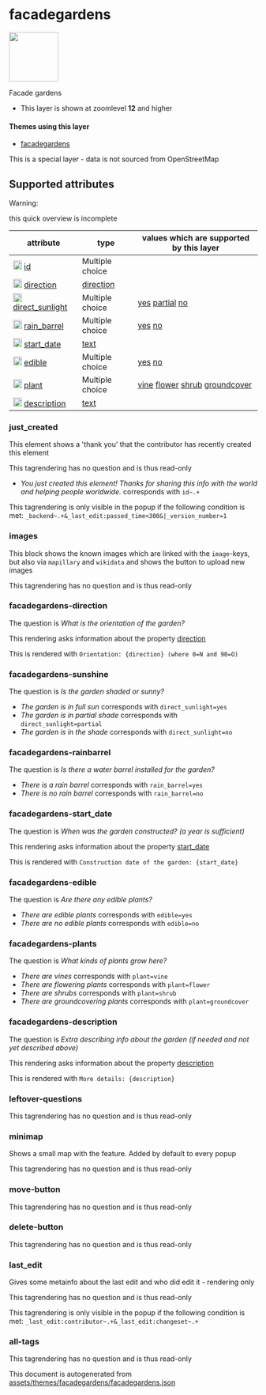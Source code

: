 [//]: # (WARNING: this file is automatically generated. Please find the sources at the bottom and edit those sources)

 facadegardens 
===============



<img src='https://mapcomplete.org/circle:white;./assets/themes/facadegardens/geveltuin.svg' height="100px"> 

Facade gardens






  - This layer is shown at zoomlevel **12** and higher




#### Themes using this layer 





  - [facadegardens](https://mapcomplete.org/facadegardens)


This is a special layer - data is not sourced from OpenStreetMap



 Supported attributes 
----------------------



Warning: 

this quick overview is incomplete



attribute | type | values which are supported by this layer
----------- | ------ | ------------------------------------------
[<img src='https://mapcomplete.org/assets/svg/statistics.svg' height='18px'>](https://taginfo.openstreetmap.org/keys/id#values) [id](https://wiki.openstreetmap.org/wiki/Key:id) | Multiple choice | 
[<img src='https://mapcomplete.org/assets/svg/statistics.svg' height='18px'>](https://taginfo.openstreetmap.org/keys/direction#values) [direction](https://wiki.openstreetmap.org/wiki/Key:direction) | [direction](../SpecialInputElements.md#direction) | 
[<img src='https://mapcomplete.org/assets/svg/statistics.svg' height='18px'>](https://taginfo.openstreetmap.org/keys/direct_sunlight#values) [direct_sunlight](https://wiki.openstreetmap.org/wiki/Key:direct_sunlight) | Multiple choice | [yes](https://wiki.openstreetmap.org/wiki/Tag:direct_sunlight%3Dyes) [partial](https://wiki.openstreetmap.org/wiki/Tag:direct_sunlight%3Dpartial) [no](https://wiki.openstreetmap.org/wiki/Tag:direct_sunlight%3Dno)
[<img src='https://mapcomplete.org/assets/svg/statistics.svg' height='18px'>](https://taginfo.openstreetmap.org/keys/rain_barrel#values) [rain_barrel](https://wiki.openstreetmap.org/wiki/Key:rain_barrel) | Multiple choice | [yes](https://wiki.openstreetmap.org/wiki/Tag:rain_barrel%3Dyes) [no](https://wiki.openstreetmap.org/wiki/Tag:rain_barrel%3Dno)
[<img src='https://mapcomplete.org/assets/svg/statistics.svg' height='18px'>](https://taginfo.openstreetmap.org/keys/start_date#values) [start_date](https://wiki.openstreetmap.org/wiki/Key:start_date) | [text](../SpecialInputElements.md#text) | 
[<img src='https://mapcomplete.org/assets/svg/statistics.svg' height='18px'>](https://taginfo.openstreetmap.org/keys/edible#values) [edible](https://wiki.openstreetmap.org/wiki/Key:edible) | Multiple choice | [yes](https://wiki.openstreetmap.org/wiki/Tag:edible%3Dyes) [no](https://wiki.openstreetmap.org/wiki/Tag:edible%3Dno)
[<img src='https://mapcomplete.org/assets/svg/statistics.svg' height='18px'>](https://taginfo.openstreetmap.org/keys/plant#values) [plant](https://wiki.openstreetmap.org/wiki/Key:plant) | Multiple choice | [vine](https://wiki.openstreetmap.org/wiki/Tag:plant%3Dvine) [flower](https://wiki.openstreetmap.org/wiki/Tag:plant%3Dflower) [shrub](https://wiki.openstreetmap.org/wiki/Tag:plant%3Dshrub) [groundcover](https://wiki.openstreetmap.org/wiki/Tag:plant%3Dgroundcover)
[<img src='https://mapcomplete.org/assets/svg/statistics.svg' height='18px'>](https://taginfo.openstreetmap.org/keys/description#values) [description](https://wiki.openstreetmap.org/wiki/Key:description) | [text](../SpecialInputElements.md#text) | 




### just_created 



This element shows a 'thank you' that the contributor has recently created this element

This tagrendering has no question and is thus read-only





  - *You just created this element! Thanks for sharing this info with the world and helping people worldwide.*  corresponds with  `id~.+`


This tagrendering is only visible in the popup if the following condition is met: `_backend~.+&_last_edit:passed_time<300&|_version_number=1`



### images 



This block shows the known images which are linked with the `image`-keys, but also via `mapillary` and `wikidata` and shows the button to upload new images

This tagrendering has no question and is thus read-only





### facadegardens-direction 



The question is  *What is the orientation of the garden?*

This rendering asks information about the property  [direction](https://wiki.openstreetmap.org/wiki/Key:direction) 

This is rendered with  `Orientation: {direction} (where 0=N and 90=O)`





### facadegardens-sunshine 



The question is  *Is the garden shaded or sunny?*





  - *The garden is in full sun*  corresponds with  `direct_sunlight=yes`
  - *The garden is in partial shade*  corresponds with  `direct_sunlight=partial`
  - *The garden is in the shade*  corresponds with  `direct_sunlight=no`




### facadegardens-rainbarrel 



The question is  *Is there a water barrel installed for the garden?*





  - *There is a rain barrel*  corresponds with  `rain_barrel=yes`
  - *There is no rain barrel*  corresponds with  `rain_barrel=no`




### facadegardens-start_date 



The question is  *When was the garden constructed? (a year is sufficient)*

This rendering asks information about the property  [start_date](https://wiki.openstreetmap.org/wiki/Key:start_date) 

This is rendered with  `Construction date of the garden: {start_date}`





### facadegardens-edible 



The question is  *Are there any edible plants?*





  - *There are edible plants*  corresponds with  `edible=yes`
  - *There are no edible plants*  corresponds with  `edible=no`




### facadegardens-plants 



The question is  *What kinds of plants grow here?*





  - *There are vines*  corresponds with  `plant=vine`
  - *There are flowering plants*  corresponds with  `plant=flower`
  - *There are shrubs*  corresponds with  `plant=shrub`
  - *There are groundcovering plants*  corresponds with  `plant=groundcover`




### facadegardens-description 



The question is  *Extra describing info about the garden (if needed and not yet described above)*

This rendering asks information about the property  [description](https://wiki.openstreetmap.org/wiki/Key:description) 

This is rendered with  `More details: {description}`





### leftover-questions 



This tagrendering has no question and is thus read-only





### minimap 



Shows a small map with the feature. Added by default to every popup

This tagrendering has no question and is thus read-only





### move-button 



This tagrendering has no question and is thus read-only





### delete-button 



This tagrendering has no question and is thus read-only





### last_edit 



Gives some metainfo about the last edit and who did edit it - rendering only

This tagrendering has no question and is thus read-only



This tagrendering is only visible in the popup if the following condition is met: `_last_edit:contributor~.+&_last_edit:changeset~.+`



### all-tags 



This tagrendering has no question and is thus read-only

 

This document is autogenerated from [assets/themes/facadegardens/facadegardens.json](https://github.com/pietervdvn/MapComplete/blob/develop/assets/themes/facadegardens/facadegardens.json)
